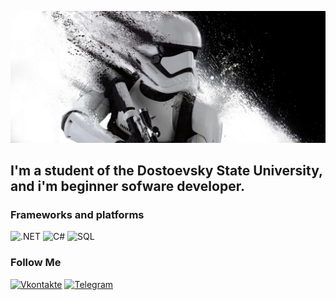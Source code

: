 ![Header](https://github.com/shade720/shade720/blob/main/I3gBDoTh51g.jpg)

## I'm a student of the Dostoevsky State University, and i'm beginner sofware developer. 


### Frameworks and platforms
![.NET](https://img.shields.io/badge/-.NET-64247b?style=flat&logo=.NET)
![C#](https://img.shields.io/badge/-C%23-64247b?style=flat&logo=C%23)
![SQL](https://img.shields.io/badge/-SQL-2073ba?style=flat&logo=MicrosoftSqlServer)

### Follow Me

[![Vkontakte](https://img.shields.io/badge/-Vk-2073ba?style=flat&logo=Vk)](https://vk.com/shade720)
[![Telegram](https://img.shields.io/badge/-Telegram-2073ba?style=flat&logo=Telegram)](https://t.m/evg_mihaylyukov)


